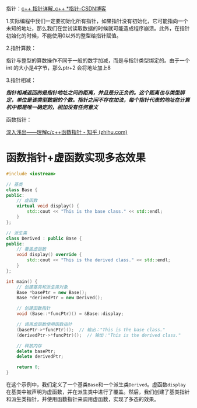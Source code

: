 指针：[c++ 指针详解_c++ *指针-CSDN博客](https://blog.csdn.net/m0_62870588/article/details/123794933?ops_request_misc=&request_id=&biz_id=102&utm_term=C++指针的类型&utm_medium=distribute.pc_search_result.none-task-blog-2~all~sobaiduweb~default-2-123794933.nonecase&spm=1018.2226.3001.4187)

1.实际编程中我们一定要初始化所有指针，如果指针没有初始化，它可能指向一个未知的地址，那么我们在尝试读取数据的时候就可能造成程序崩溃。此外，在指针初始化的时候，不能使用0以外的整型给指针赋值。

2.指针算数：

指针与整型的算数操作不同于一般的数字加减，而是与指针类型绑定的。由于一个int 的大小是4字节，那么ptr+2 会将地址加上8

3.指针相减：

***指针相减返回的是指针地址之间的距离，并且是分正负的。这个距离也与类型绑定，单位是该类型数据的个数。指针之间不存在加法，每个指针代表的地址在计算机中都是唯一确定的，相加没有任何意义***

函数指针：

[深入浅出——理解c/c++函数指针 - 知乎 (zhihu.com)](https://zhuanlan.zhihu.com/p/37306637)



# 函数指针+虚函数实现多态效果

```c++
#include <iostream>

// 基类
class Base {
public:
    // 虚函数
    virtual void display() {
        std::cout << "This is the base class." << std::endl;
    }
};

// 派生类
class Derived : public Base {
public:
    // 覆盖虚函数
    void display() override {
        std::cout << "This is the derived class." << std::endl;
    }
};

int main() {
    // 创建基类和派生类对象
    Base *basePtr = new Base();
    Base *derivedPtr = new Derived();

    // 创建函数指针
    void (Base::*funcPtr)() = &Base::display;

    // 调用虚函数使用函数指针
    (basePtr->*funcPtr)();  // 输出："This is the base class."
    (derivedPtr->*funcPtr)();  // 输出："This is the derived class."

    // 释放内存
    delete basePtr;
    delete derivedPtr;

    return 0;
}
```

在这个示例中，我们定义了一个基类`Base`和一个派生类`Derived`。虚函数`display`在基类中被声明为虚函数，并在派生类中进行了覆盖。然后，我们创建了基类指针和派生类指针，并使用函数指针来调用虚函数，实现了多态的效果。